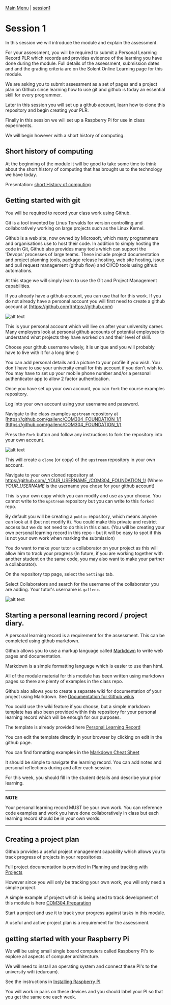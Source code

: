 [Main Menu](../../sessions/README.md) | [session1](../session1/) 

# Session 1 

In this session we will introduce the module and explain the assessment.

For your assessment, you will be required to submit a Personal Learning Record PLR which records and provides evidence of the learning you have done during the module. 
Full details of the assessment, submission dates and and the grading criteria are on the Solent Online Learning page for this module.

We are asking you to submit assessment as a set of pages and a project plan on Github since learning how to use git and  github is today an essential skill for every programmer.

Later in this session you will set up a github account, learn how to clone this repository and begin creating your PLR.

Finally in this session we will set up a Raspberry Pi for use in class experiments.

We will begin however with a short history of computing.

## Short history of computing

At the beginning of the module it will be good to take some time to think about the short history of computing that has brought us to the technology we have today.

Presentation: [short History of computing](../session1/docs/com304-foundation-history-1.0.pdf)

## Getting started with git

You will be required to record your class work using Github.

Git is a tool invented by Linus Torvalds for version controlling and collaboratively working on large projects such as the Linux Kernel.

Github is a web site, now owned by Microsoft, which many programmers and organisations use to host their code.
In addition to simply hosting the code in Git, Github also provides many tools which can support the 'Devops' processes of large teams.
These include project documentation and project planning tools, package release hosting, web site hosting, issue and pull request management (github flow) and CI/CD tools using github automations.

At this stage we will simply learn to use the Git and Project Management capabilities.

If you already have a github account, you can use that for this work.
If you do not already have a personal account you will first need to create a github account at [https://github.com](https://github.com)

   ![alt text](../session1/docs/images/githubFrontPage.png "Figure githubFrontPage.png")
   
This is your personal account which will live on after your university career.
Many employers look at personal github accounts of potential employees to understand what projects they have worked on and their level of skill.

Choose your github username wisely, it is unique and you will probably have to live with it for a long time :)

You can add personal details and a picture to your profile if you wish.
You don't have to use your university email for this account if you don't wish to. 
You may have to set up your mobile phone number and/or a personal authenticator app to allow 2 factor authentication.

Once you have set up your own account, you can `fork` the course examples repository.

Log into your own account using your username and password.

Navigate to the class examples `upstream` repository at [https://github.com/gallenc/COM304_FOUNDATION_1/](https://github.com/gallenc/COM304_FOUNDATION_1/)

Press the `Fork` button and follow any instructions to fork the repository into your own account.

   ![alt text](../session1/docs/images/githubForkPage.png "Figure githubForkPage.png")

This will create a `clone` (or copy) of the `upstream` repository in your own account. 

Navigate to your own cloned repository at https://github.com/_YOUR_USERNAME_/COM304_FOUNDATION_1/
(Where _YOUR_USERNAME_ is the username you chose for your github account)

This is your own copy which you can modify and use as your choose.
You cannot write to the `upstream` repository but you can write to this `forked` repo.

By default you will be creating a `public` repository, which means anyone can look at it (but not modify it). 
You could make this private and restrict access but we do not need to do this in this class.
(You will be creating your own personal learning record in this repo - but it will be easy to spot if this is not your own work when marking the submission)

You do want to make your tutor a collaborator on your project as this will allow him to track your progress 
(In future, if you are working together with another student on the same code, you may also want to make your partner a collaborator).

On the repository top page, select the `Settings` tab.

Select Collaborators and search for the username of the collaborator you are adding. 
Your tutor's username is `gallenc`.

   ![alt text](../session1/docs/images/addCollaborator.png "Figure addCollaborator.png")


## Starting a personal learning record / project diary.

A personal learning record is a requirement for the assessment. 
This can be completed using github markdown.

Github allows you to use a markup language called [Markdown](https://docs.github.com/en/get-started/writing-on-github/getting-started-with-writing-and-formatting-on-github/basic-writing-and-formatting-syntax) to write web pages and documentation.

Markdown is a simple formatting language which is easier to use than html.

All of the module material for this module has been written using markdown pages so there are plenty of examples in the class repo.

Github also allows you to create a separate wiki for documentation of your project using Markdown.
See [Documentation for Github wikis](https://docs.github.com/en/communities/documenting-your-project-with-wikis/about-wikis)

You could use the wiki feature if you choose, but a simple markdown template has also been provided within this repository for your personal learning record which will be enough for our purposes.

The template is already provided here [Personal Learning Record](../../myPracticeCourseWork/personal_learning_record/personal_learning_record.md)

You can edit the template directly in your browser by clicking on edit in the github page.

You can find formatting examples in the [Markdown Cheat Sheet](https://github.com/lifeparticle/Markdown-Cheatsheet)

It should be simple to navigate the learning record. 
You can add notes and personal reflections during and after each session.

For this week, you should fill in the student details and describe your prior learning.

---
**NOTE**

Your personal learning record MUST be your own work. 
You can reference code examples and work you have done collaboratively in class but each learning record should be in your own words.

---


## Creating a project plan

Github provides a useful project management capability which allows you to track progress of projects in your repositories. 

Full project documentation is provided in [Planning and tracking with Projects](https://docs.github.com/en/issues/planning-and-tracking-with-projects)

However since you will only be tracking your own work, you will only need a simple project.

A simple example of  project which is being used to track development of this module is here [COM304 Preparation](https://github.com/users/gallenc/projects/5) 

Start a project and use it to track your progress against tasks in this module.

A useful and active project plan is a requirement for the assessment.


## getting started with your Raspberry Pi

We will be using small single board computers called Raspberry Pi's to explore all aspects of computer architecture.

We will need to install an operating system and connect these PI's to the university wifi (eduroam).

See the instructions in [Installing Raspberry PI](../session1/docs/InstallingRaspberryPI.md)

You will work in pairs on these devices and you should label your PI so that you get the same one each week.



